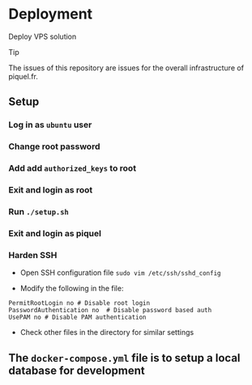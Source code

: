 # Deployment
Deploy VPS solution

> [!TIP]
> The issues of this repository are issues for the overall infrastructure of
> piquel.fr.

## Setup

### Log in as `ubuntu` user
### Change root password
### Add add `authorized_keys` to root
### Exit and login as root
### Run `./setup.sh`
### Exit and login as piquel

### Harden SSH

- Open SSH configuration file ```sudo vim /etc/ssh/sshd_config```

- Modify the following in the file:
```
PermitRootLogin no # Disable root login
PasswordAuthentication no  # Disable password based auth
UsePAM no # Disable PAM authentication
```
- Check other files in the directory for similar settings

## The `docker-compose.yml` file is to setup a local database for development
